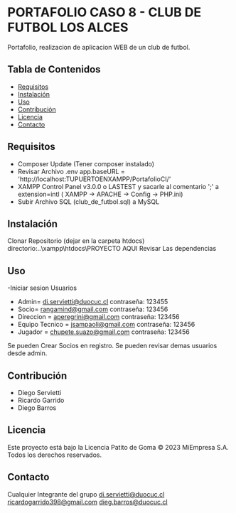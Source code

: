 

# PORTAFOLIO CASO 8 - CLUB DE FUTBOL LOS ALCES

Portafolio, realizacion de aplicacion WEB de un club de futbol.

## Tabla de Contenidos

- [Requisitos](#requisitos)
- [Instalación](#instalación)
- [Uso](#uso)
- [Contribución](#contribución)
- [Licencia](#licencia)
- [Contacto](#contacto)

## Requisitos

- Composer Update (Tener composer instalado)
- Revisar Archivo .env app.baseURL = 'http://localhost:TUPUERTOENXAMPP/PortafolioCI/'
- XAMPP Control Panel v3.0.0 o LASTEST y sacarle al comentario ';' a extension=intl ( XAMPP -> APACHE -> Config -> PHP.ini)
- Subir Archivo SQL (club_de_futbol.sql) a MySQL 

## Instalación

Clonar Repositorio (dejar en la carpeta htdocs)   directorio:..\xampp\htdocs\PROYECTO AQUI
Revisar Las dependencias


## Uso

-Iniciar sesion
Usuarios 
- Admin= di.servietti@duocuc.cl contraseña: 123455
- Socio= rangamind@gmail.com contraseña: 123456
- Direccion = aperegrini@gmail.com contraseña: 123456
- Equipo Tecnico = jsampaoli@gmail.com contraseña: 123456
- Jugador = chupete.suazo@gmail.com contraseña: 123456

Se pueden Crear Socios en registro.
Se pueden revisar demas usuarios desde admin.

## Contribución

- Diego Servietti
- Ricardo Garrido
- Diego Barros

## Licencia

Este proyecto está bajo la Licencia Patito de Goma
© 2023 MiEmpresa S.A. Todos los derechos reservados.

## Contacto

Cualquier Integrante del grupo
di.servietti@duocuc.cl
ricardogarrido398@gmail.com
dieg.barros@duocuc.cl

